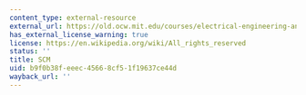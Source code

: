 ```yaml
---
content_type: external-resource
external_url: https://old.ocw.mit.edu/courses/electrical-engineering-and-computer-science/6-001-structure-and-interpretation-of-computer-programs-spring-2005/projects/generate.scm
has_external_license_warning: true
license: https://en.wikipedia.org/wiki/All_rights_reserved
status: ''
title: SCM
uid: b9f0b38f-eeec-4566-8cf5-1f19637ce44d
wayback_url: ''
---
```


